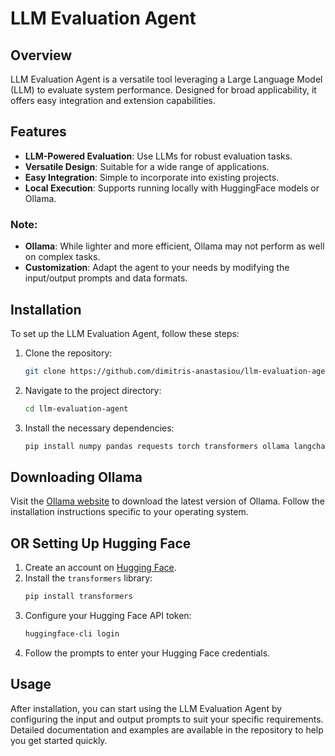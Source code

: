# LLM Evaluation Agent


## Overview

LLM Evaluation Agent is a versatile tool leveraging a Large Language Model (LLM) to evaluate system performance. Designed for broad applicability, it offers easy integration and extension capabilities.


## Features

- **LLM-Powered Evaluation**: Use LLMs for robust evaluation tasks.
- **Versatile Design**: Suitable for a wide range of applications.
- **Easy Integration**: Simple to incorporate into existing projects.
- **Local Execution**: Supports running locally with HuggingFace models or Ollama.

### Note:
- **Ollama**: While lighter and more efficient, Ollama may not perform as well on complex tasks.
- **Customization**: Adapt the agent to your needs by modifying the input/output prompts and data formats.


## Installation

To set up the LLM Evaluation Agent, follow these steps:

1. Clone the repository:
   ```sh
   git clone https://github.com/dimitris-anastasiou/llm-evaluation-agent.git

2. Navigate to the project directory:
   ```sh
   cd llm-evaluation-agent

3. Install the necessary dependencies:
   ```sh
   pip install numpy pandas requests torch transformers ollama langchain langchain-community pydantic huggingface_hub


## Downloading Ollama

Visit the [Ollama website](https://www.ollama.com/) to download the latest version of Ollama. Follow the installation instructions specific to your operating system.


## OR Setting Up Hugging Face

1. Create an account on [Hugging Face](https://huggingface.co/).
2. Install the `transformers` library:
   ```sh
   pip install transformers
3. Configure your Hugging Face API token:
   ```sh
   huggingface-cli login
4. Follow the prompts to enter your Hugging Face credentials.


## Usage

After installation, you can start using the LLM Evaluation Agent by configuring the input and output prompts to suit your specific requirements. Detailed documentation and examples are available in the repository to help you get started quickly.
